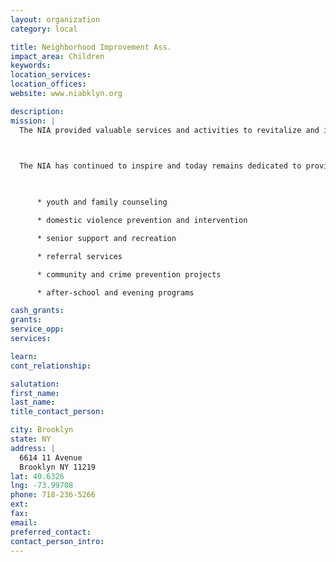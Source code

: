 ```yaml
---
layout: organization
category: local

title: Neighborhood Improvement Ass.
impact_area: Children
keywords: 
location_services: 
location_offices: 
website: www.niabklyn.org

description: 
mission: |
  The NIA provided valuable services and activities to revitalize and invigorate the Brooklyn communities of Bay Ridge, Bensonhurst, Dyker Heights and Boro Park. The NIA undertook the tasks of fostering positive youth development, acted as the catalyst by encouraging other neighborhood organizations to expand their scope of services, while continuing to broaden their own programs and initiatives.

  

  The NIA has continued to inspire and today remains dedicated to providing an array of cost-free services and programs that include:

  

      * youth and family counseling

      * domestic violence prevention and intervention

      * senior support and recreation

      * referral services

      * community and crime prevention projects

      * after-school and evening programs

cash_grants: 
grants: 
service_opp: 
services: 

learn: 
cont_relationship: 

salutation: 
first_name: 
last_name: 
title_contact_person: 

city: Brooklyn
state: NY
address: |
  6614 11 Avenue  
  Brooklyn NY 11219
lat: 40.6326
lng: -73.99708
phone: 718-236-5266
ext: 
fax: 
email: 
preferred_contact: 
contact_person_intro: 
---
```

